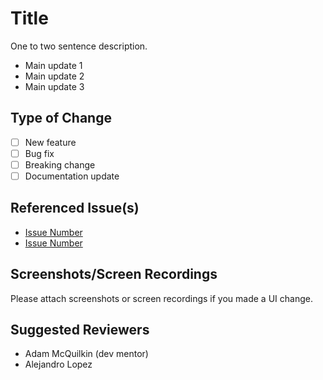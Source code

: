 # Title

One to two sentence description.

-   Main update 1
-   Main update 2
-   Main update 3

## Type of Change

-   [ ] New feature
-   [ ] Bug fix
-   [ ] Breaking change
-   [ ] Documentation update

## Referenced Issue(s)

-   [Issue Number](Link)
-   [Issue Number](Link)

## Screenshots/Screen Recordings

Please attach screenshots or screen recordings if you made a UI change.

## Suggested Reviewers

-   Adam McQuilkin (dev mentor)
-   Alejandro Lopez
